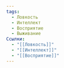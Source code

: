 ```yaml
---
tags:
  - Ловкость
  - Интеллект
  - Восприятие
  - Выживание
Ссылки:
  - "[[Ловкость]]"
  - "[[Интеллект]]"
  - "[[Восприятие]]"
---
```

